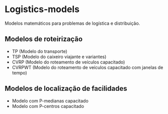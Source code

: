 # Logistics-models
Modelos matemáticos para problemas de logística e distribuição.

## Modelos de roteirização
- TP (Modelo do transporte)
- TSP (Modelo do caixeiro viajante e variantes)
- CVRP (Modelo do roteamento de veículos capacitado)
- CVRPWT (Modelo do roteamento de veículos capacitado com janelas de tempo)

## Modelos de localização de facilidades
- Modelo com P-medianas capacitado
- Modelo com P-centros capacitado
